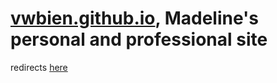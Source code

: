# [vwbien.github.io](http://vwbien.github.io), Madeline's personal and professional site
redirects [here](https://madlimeblog.wordpress.com/)
